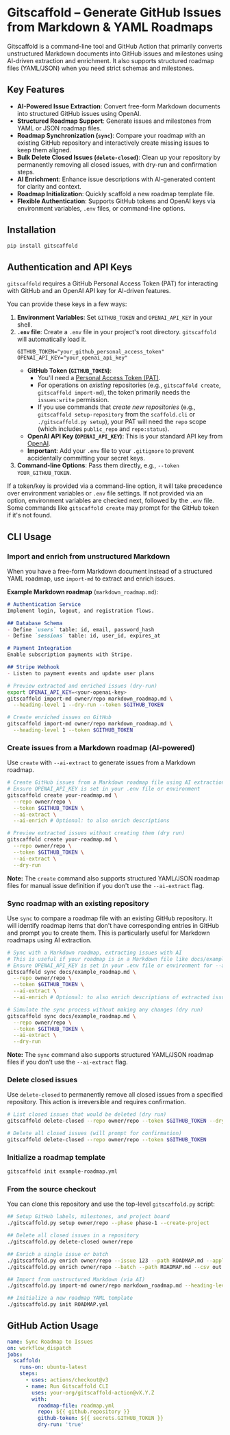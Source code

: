 <!-- Gitscaffold README -->
# Gitscaffold – Generate GitHub Issues from Markdown & YAML Roadmaps

Gitscaffold is a command-line tool and GitHub Action that primarily converts unstructured Markdown documents into GitHub issues and milestones using AI-driven extraction and enrichment. It also supports structured roadmap files (YAML/JSON) when you need strict schemas and milestones.

## Key Features

*   **AI-Powered Issue Extraction**: Convert free-form Markdown documents into structured GitHub issues using OpenAI.
*   **Structured Roadmap Support**: Generate issues and milestones from YAML or JSON roadmap files.
*   **Roadmap Synchronization (`sync`)**: Compare your roadmap with an existing GitHub repository and interactively create missing issues to keep them aligned.
*   **Bulk Delete Closed Issues (`delete-closed`)**: Clean up your repository by permanently removing all closed issues, with dry-run and confirmation steps.
*   **AI Enrichment**: Enhance issue descriptions with AI-generated content for clarity and context.
*   **Roadmap Initialization**: Quickly scaffold a new roadmap template file.
*   **Flexible Authentication**: Supports GitHub tokens and OpenAI keys via environment variables, `.env` files, or command-line options.

## Installation
```sh
pip install gitscaffold
```

## Authentication and API Keys

`gitscaffold` requires a GitHub Personal Access Token (PAT) for interacting with GitHub and an OpenAI API key for AI-driven features.

You can provide these keys in a few ways:
1.  **Environment Variables**: Set `GITHUB_TOKEN` and `OPENAI_API_KEY` in your shell.
2.  **`.env` file**: Create a `.env` file in your project's root directory. `gitscaffold` will automatically load it.
    ```
    GITHUB_TOKEN="your_github_personal_access_token"
    OPENAI_API_KEY="your_openai_api_key"
    ```
    *   **GitHub Token (`GITHUB_TOKEN`)**:
        *   You'll need a [Personal Access Token (PAT)](https://docs.github.com/en/authentication/keeping-your-account-and-data-secure/managing-your-personal-access-tokens#creating-a-personal-access-token-classic).
        *   For operations on *existing* repositories (e.g., `gitscaffold create`, `gitscaffold import-md`), the token primarily needs the `issues:write` permission.
        *   If you use commands that *create new repositories* (e.g., `gitscaffold setup-repository` from the `scaffold.cli` or `./gitscaffold.py setup`), your PAT will need the `repo` scope (which includes `public_repo` and `repo:status`).
    *   **OpenAI API Key (`OPENAI_API_KEY`)**: This is your standard API key from [OpenAI](https://platform.openai.com/api-keys).
    *   **Important**: Add your `.env` file to your `.gitignore` to prevent accidentally committing your secret keys.
3.  **Command-line Options**: Pass them directly, e.g., `--token YOUR_GITHUB_TOKEN`.

If a token/key is provided via a command-line option, it will take precedence over environment variables or `.env` file settings. If not provided via an option, environment variables are checked next, followed by the `.env` file. Some commands like `gitscaffold create` may prompt for the GitHub token if it's not found.

## CLI Usage


### Import and enrich from unstructured Markdown
When you have a free-form Markdown document instead of a structured YAML roadmap, use `import-md` to extract and enrich issues.

**Example Markdown roadmap** (`markdown_roadmap.md`):
```markdown
# Authentication Service
Implement login, logout, and registration flows.

## Database Schema
- Define `users` table: id, email, password_hash
- Define `sessions` table: id, user_id, expires_at

# Payment Integration
Enable subscription payments with Stripe.

## Stripe Webhook
- Listen to payment events and update user plans
```

```sh
# Preview extracted and enriched issues (dry-run)
export OPENAI_API_KEY=<your-openai-key>
gitscaffold import-md owner/repo markdown_roadmap.md \
  --heading-level 1 --dry-run --token $GITHUB_TOKEN

# Create enriched issues on GitHub
gitscaffold import-md owner/repo markdown_roadmap.md \
  --heading-level 1 --token $GITHUB_TOKEN
```

### Create issues from a Markdown roadmap (AI-powered)
Use `create` with `--ai-extract` to generate issues from a Markdown roadmap.

```sh
# Create GitHub issues from a Markdown roadmap file using AI extraction
# Ensure OPENAI_API_KEY is set in your .env file or environment
gitscaffold create your-roadmap.md \
  --repo owner/repo \
  --token $GITHUB_TOKEN \
  --ai-extract \
  --ai-enrich # Optional: to also enrich descriptions

# Preview extracted issues without creating them (dry run)
gitscaffold create your-roadmap.md \
  --repo owner/repo \
  --token $GITHUB_TOKEN \
  --ai-extract \
  --dry-run
```
**Note:** The `create` command also supports structured YAML/JSON roadmap files for manual issue definition if you don't use the `--ai-extract` flag.

### Sync roadmap with an existing repository
Use `sync` to compare a roadmap file with an existing GitHub repository. It will identify roadmap items that don't have corresponding entries in GitHub and prompt you to create them. This is particularly useful for Markdown roadmaps using AI extraction.

```sh
# Sync with a Markdown roadmap, extracting issues with AI
# This is useful if your roadmap is in a Markdown file like docs/example_roadmap.md
# Ensure OPENAI_API_KEY is set in your .env file or environment for --ai-extract and --ai-enrich
gitscaffold sync docs/example_roadmap.md \
  --repo owner/repo \
  --token $GITHUB_TOKEN \
  --ai-extract \
  --ai-enrich # Optional: to also enrich descriptions of extracted issues

# Simulate the sync process without making any changes (dry run)
gitscaffold sync docs/example_roadmap.md \
  --repo owner/repo \
  --token $GITHUB_TOKEN \
  --ai-extract \
  --dry-run
```
**Note:** The `sync` command also supports structured YAML/JSON roadmap files if you don't use the `--ai-extract` flag.

### Delete closed issues
Use `delete-closed` to permanently remove all closed issues from a specified repository. This action is irreversible and requires confirmation.

```sh
# List closed issues that would be deleted (dry run)
gitscaffold delete-closed --repo owner/repo --token $GITHUB_TOKEN --dry-run

# Delete all closed issues (will prompt for confirmation)
gitscaffold delete-closed --repo owner/repo --token $GITHUB_TOKEN
```

### Initialize a roadmap template
```sh
gitscaffold init example-roadmap.yml
```

### From the source checkout
You can clone this repository and use the top-level `gitscaffold.py` script:
```sh
## Setup GitHub labels, milestones, and project board
./gitscaffold.py setup owner/repo --phase phase-1 --create-project

## Delete all closed issues in a repository
./gitscaffold.py delete-closed owner/repo

## Enrich a single issue or batch
./gitscaffold.py enrich owner/repo --issue 123 --path ROADMAP.md --apply
./gitscaffold.py enrich owner/repo --batch --path ROADMAP.md --csv out.csv --interactive

## Import from unstructured Markdown (via AI)
./gitscaffold.py import-md owner/repo markdown_roadmap.md --heading-level 2 --token $GITHUB_TOKEN

## Initialize a new roadmap YAML template
./gitscaffold.py init ROADMAP.yml
```

## GitHub Action Usage
```yaml
name: Sync Roadmap to Issues
on: workflow_dispatch
jobs:
  scaffold:
    runs-on: ubuntu-latest
    steps:
      - uses: actions/checkout@v3
      - name: Run Gitscaffold CLI
        uses: your-org/gitscaffold-action@vX.Y.Z
        with:
          roadmap-file: roadmap.yml
          repo: ${{ github.repository }}
          github-token: ${{ secrets.GITHUB_TOKEN }}
          dry-run: 'true'
```
